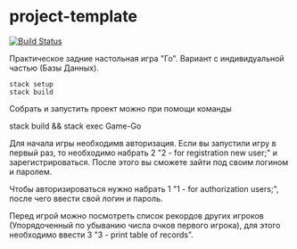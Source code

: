 # project-template

[![Build Status](https://travis-ci.org/cmc-haskell-2017/project-template.svg?branch=Peter)](https://travis-ci.org/cmc-haskell-2017/project-template)

Практическое задние настольная игра "Го". Вариант с индивидуальной частью (Базы Данных).

```
stack setup
stack build
```

Собрать и запустить проект можно при помощи команды

stack build && stack exec Game-Go


Для начала игры необходимв авторизация. Если вы запустили игру в первый раз, то необходимо набрать 2 "2 - for registration new user;" и зарегистрироваться. После этого вы сможете зайти под своим логином и паролем.

Чтобы авторизироваться нужно набрать 1 "1 - for authorization users;", после чего ввести свой логин и пароль.

Перед игрой можно посмотреть список рекордов других игроков (Упорядоченный по убыванию числа очков первого игрока), для этого необходимо ввести 3 "3 - print table of records".
